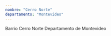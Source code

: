 ```yaml
---
nombre: "Cerro Norte"
departamento: "Montevideo"
---
```


Barrio Cerro Norte
Departamento de Montevideo
